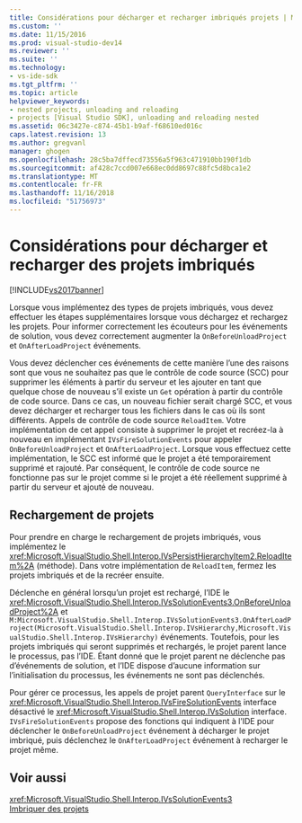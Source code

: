 ```yaml
---
title: Considérations pour décharger et recharger imbriqués projets | Microsoft Docs
ms.custom: ''
ms.date: 11/15/2016
ms.prod: visual-studio-dev14
ms.reviewer: ''
ms.suite: ''
ms.technology:
- vs-ide-sdk
ms.tgt_pltfrm: ''
ms.topic: article
helpviewer_keywords:
- nested projects, unloading and reloading
- projects [Visual Studio SDK], unloading and reloading nested
ms.assetid: 06c3427e-c874-45b1-b9af-f68610ed016c
caps.latest.revision: 13
ms.author: gregvanl
manager: ghogen
ms.openlocfilehash: 28c5ba7dffecd73556a5f963c471910bb190f1db
ms.sourcegitcommit: af428c7ccd007e668ec0dd8697c88fc5d8bca1e2
ms.translationtype: MT
ms.contentlocale: fr-FR
ms.lasthandoff: 11/16/2018
ms.locfileid: "51756973"
---
```

# <a name="considerations-for-unloading-and-reloading-nested-projects"></a>Considérations pour décharger et recharger des projets imbriqués
[!INCLUDE[vs2017banner](../../includes/vs2017banner.md)]

Lorsque vous implémentez des types de projets imbriqués, vous devez effectuer les étapes supplémentaires lorsque vous déchargez et rechargez les projets. Pour informer correctement les écouteurs pour les événements de solution, vous devez correctement augmenter la `OnBeforeUnloadProject` et `OnAfterLoadProject` événements.  
  
 Vous devez déclencher ces événements de cette manière l’une des raisons sont que vous ne souhaitez pas que le contrôle de code source (SCC) pour supprimer les éléments à partir du serveur et les ajouter en tant que quelque chose de nouveau s’il existe un `Get` opération à partir du contrôle de code source. Dans ce cas, un nouveau fichier serait chargé SCC, et vous devez décharger et recharger tous les fichiers dans le cas où ils sont différents. Appels de contrôle de code source `ReloadItem`. Votre implémentation de cet appel consiste à supprimer le projet et recréez-la à nouveau en implémentant `IVsFireSolutionEvents` pour appeler `OnBeforeUnloadProject` et `OnAfterLoadProject`. Lorsque vous effectuez cette implémentation, le SCC est informé que le projet a été temporairement supprimé et rajouté. Par conséquent, le contrôle de code source ne fonctionne pas sur le projet comme si le projet a été réellement supprimé à partir du serveur et ajouté de nouveau.  
  
## <a name="reloading-projects"></a>Rechargement de projets  
 Pour prendre en charge le rechargement de projets imbriqués, vous implémentez le <xref:Microsoft.VisualStudio.Shell.Interop.IVsPersistHierarchyItem2.ReloadItem%2A> (méthode). Dans votre implémentation de `ReloadItem`, fermez les projets imbriqués et de la recréer ensuite.  
  
 Déclenche en général lorsqu’un projet est rechargé, l’IDE le <xref:Microsoft.VisualStudio.Shell.Interop.IVsSolutionEvents3.OnBeforeUnloadProject%2A> et `M:Microsoft.VisualStudio.Shell.Interop.IVsSolutionEvents3.OnAfterLoadProject(Microsoft.VisualStudio.Shell.Interop.IVsHierarchy,Microsoft.VisualStudio.Shell.Interop.IVsHierarchy)` événements. Toutefois, pour les projets imbriqués qui seront supprimés et rechargés, le projet parent lance le processus, pas l’IDE. Étant donné que le projet parent ne déclenche pas d’événements de solution, et l’IDE dispose d’aucune information sur l’initialisation du processus, les événements ne sont pas déclenchés.  
  
 Pour gérer ce processus, les appels de projet parent `QueryInterface` sur le <xref:Microsoft.VisualStudio.Shell.Interop.IVsFireSolutionEvents> interface désactivé le <xref:Microsoft.VisualStudio.Shell.Interop.IVsSolution> interface. `IVsFireSolutionEvents` propose des fonctions qui indiquent à l’IDE pour déclencher le `OnBeforeUnloadProject` événement à décharger le projet imbriqué, puis déclenchez le `OnAfterLoadProject` événement à recharger le projet même.  
  
## <a name="see-also"></a>Voir aussi  
 <xref:Microsoft.VisualStudio.Shell.Interop.IVsSolutionEvents3>   
 [Imbriquer des projets](../../extensibility/internals/nesting-projects.md)

